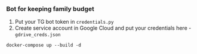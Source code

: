 ### Bot for keeping family budget
1. Put your TG bot token in `credentials.py`
2. Create service account in Google Cloud and put your credentials here - `gdrive_creds.json`

`docker-compose up --build -d`
